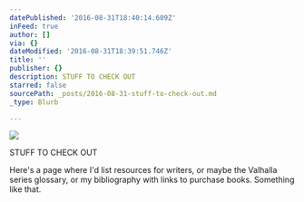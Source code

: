 ```yaml
---
datePublished: '2016-08-31T18:40:14.609Z'
inFeed: true
author: []
via: {}
dateModified: '2016-08-31T18:39:51.746Z'
title: ''
publisher: {}
description: STUFF TO CHECK OUT
starred: false
sourcePath: _posts/2016-08-31-stuff-to-check-out.md
_type: Blurb

---
```

![](https://the-grid-user-content.s3-us-west-2.amazonaws.com/adf8c9a5-2cf2-4a24-a73a-bb327d2a4e8e.jpg)

STUFF TO CHECK OUT

Here's a page where I'd list resources for writers, or maybe the Valhalla series glossary, or my bibliography with links to purchase books. Something like that.